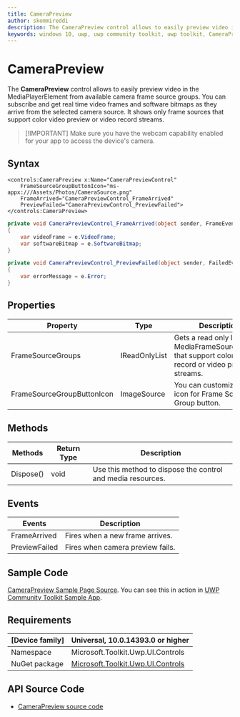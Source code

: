 ```yaml
---
title: CameraPreview
author: skommireddi
description: The CameraPreview control allows to easily preview video in the MediaPlayerElement from available camera frame source groups. You can subscribe and get real time video frames and software bitmaps as they arrive from the selected camera source. It shows only frame sources that support color video preview or video record streams.
keywords: windows 10, uwp, uwp community toolkit, uwp toolkit, CameraPreview, Camera, Preview, Video Frame, Software Bitmap
---
```


# CameraPreview

The **CameraPreview** control allows to easily preview video in the MediaPlayerElement from available camera frame source groups. You can subscribe and get real time video frames and software bitmaps as they arrive from the selected camera source. It shows only frame sources that support color video preview or video record streams.

> [!IMPORTANT] Make sure you have the webcam capability enabled for your app to access the device's camera.

## Syntax

```xaml
<controls:CameraPreview x:Name="CameraPreviewControl" 
	FrameSourceGroupButtonIcon="ms-appx:///Assets/Photos/CameraSource.png"
	FrameArrived="CameraPreviewControl_FrameArrived"
	PreviewFailed="CameraPreviewControl_PreviewFailed">
</controls:CameraPreview>       
```

```csharp
private void CameraPreviewControl_FrameArrived(object sender, FrameEventArgs e)
{
	var videoFrame = e.VideoFrame;
	var softwareBitmap = e.SoftwareBitmap;
}

private void CameraPreviewControl_PreviewFailed(object sender, FailedEventArgs e)
{
	var errorMessage = e.Error;
}
```

## Properties

| Property | Type | Description |
| -- | -- | -- |
| FrameSourceGroups | IReadOnlyList<MediaFrameSourceGroup> | Gets a read only list of MediaFrameSourceGroups that support color video record or video preview streams. |
| FrameSourceGroupButtonIcon | ImageSource | You can customize the icon for Frame Source Group button. |


## Methods

| Methods | Return Type | Description |
| -- | -- | -- |
| Dispose() | void | Use this method to dispose the control and media resources. |

## Events

| Events | Description |
| -- | -- |
| FrameArrived | Fires when a new frame arrives.|
| PreviewFailed | Fires when camera preview fails.|

## Sample Code

[CameraPreview Sample Page Source](https://github.com/Microsoft/UWPCommunityToolkit/tree/master/Microsoft.Toolkit.Uwp.SampleApp/SamplePages/CameraPreview). You can see this in action in [UWP Community Toolkit Sample App](https://www.microsoft.com/store/apps/9NBLGGH4TLCQ).


## Requirements

| [Device family] | Universal, 10.0.14393.0 or higher |
| --- | --- |
| Namespace | Microsoft.Toolkit.Uwp.UI.Controls |
| NuGet package | [Microsoft.Toolkit.Uwp.UI.Controls](https://www.nuget.org/packages/Microsoft.Toolkit.Uwp.UI.Controls/) |

## API Source Code

- [CameraPreview source code](https://github.com/Microsoft/UWPCommunityToolkit/blob/master/Microsoft.Toolkit.Uwp.UI.Controls/CameraPreview)


